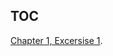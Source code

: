 ## TOC

 [Chapter 1, Excersise 1](https://github.com/dansui/PET575/blob/master/Chapter%201/Ex1.html).

